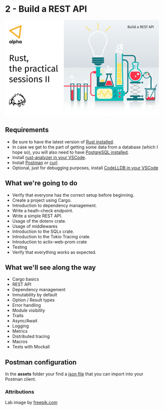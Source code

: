 # 2 - Build a REST API

![rust_practical_sessions_02](assets/rust_practical_sessions_2.png)

## Requirements

- Be sure to have the latest version of [Rust installed](https://www.rust-lang.org/tools/install).
- In case we get to the part of getting some data from a database (which I hope so), you will also need to have [PostgreSQL installed](https://www.postgresql.org/download/).
- Install [rust-analyzer in your VSCode](https://marketplace.visualstudio.com/items?itemName=matklad.rust-analyzer).
- Install [Postman](https://www.postman.com/) or [curl](https://curl.haxx.se/download.html).
- Optional, just for debugging purposes, install [CodeLLDB in your VSCode](https://marketplace.visualstudio.com/items?itemName=vadimcn.vscode-lldb)

## What we're going to do

- Verify that everyone has the correct setup before beginning.
- Create a project using Cargo.
- Introduction to dependency management.
- Write a healh-check endpoint.
- Write a simple REST API.
- Usage of the dotenv crate.
- Usage of middlewares
- Introduction to the SQLx crate.
- Introduction to the Tokio Tracing crate.
- Introduction to actix-web-prom crate
- Testing
- Verify that everything works as expected.

## What we'll see along the way

- Cargo basics
- REST API
- Dependency management
- Inmutability by default
- Option / Result types
- Error handling
- Module visibility
- Traits
- Async/Await
- Logging
- Metrics
- Distributed tracing
- Macros
- Tests with Mockall

## Postman configuration

In the **assets** folder your find a [json file](/02-rest-api/assets/postman.json) that you can import into your Postman client.

### Attributions

Lab image by [freepik.com](https://www.freepik.com/free-photos-vectors/background)
